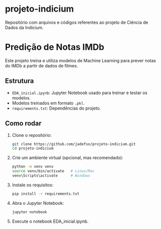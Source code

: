# projeto-indicium
Repositório com arquivos e códigos referentes ao projeto de Ciência de Dados da Indicium.

# Predição de Notas IMDb

Este projeto treina e utiliza modelos de Machine Learning para prever notas do IMDb a partir de dados de filmes.

## Estrutura
- `EDA_inicial.ipynb`: Jupyter Notebook usado para treinar e testar os modelos.
- Modelos treinados em formato `.pkl`.
- `requirements.txt`: Dependências do projeto.

## Como rodar
1. Clone o repositório:
   ```bash
   git clone https://github.com/jadefso/projeto-indicium.git
   cd projeto-indicium
2. Crie um ambiente virtual (opcional, mas recomendado):
  
   ```bash
   python -m venv venv
   source venv/bin/activate   # Linux/Mac
   venv\Scripts\activate      # Windows
4. Instale os requisitos:
   ```bash
   pip install -r requirements.txt
6. Abra o Jupyter Notebook:
   ```bash
   jupyter notebook
8. Execute o notebook EDA_inicial.ipynb.
